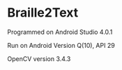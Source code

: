 # Braille2Text
Programmed on Android Studio 4.0.1

Run on Android Version Q(10), API 29

OpenCV version 3.4.3